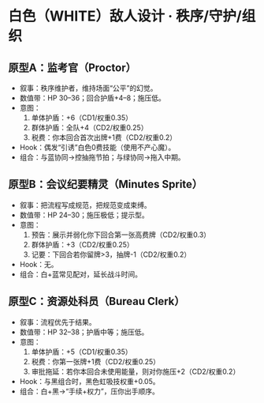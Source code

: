 # 白色（WHITE）敌人设计 · 秩序/守护/组织

## 原型A：监考官（Proctor）
- 叙事：秩序维护者，维持场面“公平”的幻觉。
- 数值带：HP 30–36；回合护盾+4–8；施压低。
- 意图：
  1) 单体护盾：+6（CD1/权重0.35）
  2) 群体护盾：全队+4（CD2/权重0.25）
  3) 税费：你本回合首次出牌+1费（CD2/权重0.2）
- Hook：偶发“引诱”白色0费技能（使用不产心魔）。
- 组合：与蓝协同→控抽拖节拍；与绿协同→拖入中期。

## 原型B：会议纪要精灵（Minutes Sprite）
- 叙事：把流程写成规范，把规范变成束缚。
- 数值带：HP 24–30；施压极低；提示型。
- 意图：
  1) 预告：展示并弱化你下回合第一张高费牌（CD2/权重0.3）
  2) 群体护盾：+3（CD2/权重0.25）
  3) 记要：下回合若你留牌>3，抽牌-1（CD2/权重0.2）
- Hook：无。
- 组合：白+蓝常见配对，延长战斗时间。

## 原型C：资源处科员（Bureau Clerk）
- 叙事：流程优先于结果。
- 数值带：HP 32–38；护盾中等；施压低。
- 意图：
  1) 单体护盾：+5（CD1/权重0.35）
  2) 税费：你第一张牌+1费（CD2/权重0.25）
  3) 审批拖延：若你本回合未使用能量，则对你施压+2（CD2/权重0.2）
- Hook：与黑组合时，黑色虹吸技权重+0.05。
- 组合：白+黑→“手续+权力”，压你出手顺序。
